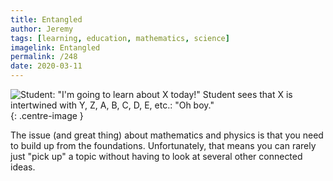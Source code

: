 ```yaml
---
title: Entangled
author: Jeremy
tags: [learning, education, mathematics, science]
imagelink: Entangled
permalink: /248
date: 2020-03-11
---
```


![Student: "I'm going to learn about X today!" Student sees that X is intertwined with Y, Z, A, B, C, D, E, etc.: "Oh boy."](https://res.cloudinary.com/dh3hm8pb7/image/upload/c_scale,q_auto:best/v1535842782/Handwaving/Published/Entangled.png){: .centre-image }

The issue (and great thing) about mathematics and physics is that you need to build up from the foundations. Unfortunately, that means you can rarely just "pick up" a topic without having to look at several other connected ideas.
